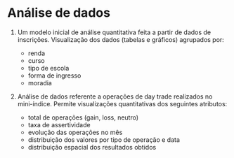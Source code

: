 # Análise de dados

1. Um modelo inicial de análise quantitativa feita a partir de dados de inscrições. Visualização dos dados (tabelas e gráficos) agrupados por:
   - renda
   - curso
   - tipo de escola
   - forma de ingresso
   - moradia
   
2. Análise de dados referente a operações de day trade realizados no mini-índice. Permite visualizações quantitativas dos seguintes atributos:
   - total de operações (gain, loss, neutro)
   - taxa de assertividade
   - evolução das operações no mês
   - distribuição dos valores por tipo de operação e data
   - distribuição espacial dos resultados obtidos
